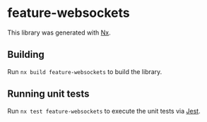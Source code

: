 # feature-websockets

This library was generated with [Nx](https://nx.dev).

## Building

Run `nx build feature-websockets` to build the library.

## Running unit tests

Run `nx test feature-websockets` to execute the unit tests via [Jest](https://jestjs.io).
